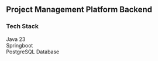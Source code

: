 ## Project Management Platform Backend

### Tech Stack
Java 23 <br>
Springboot <br>
PostgreSQL Database <br>
